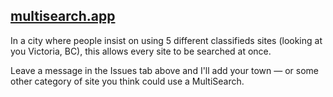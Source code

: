 ## [multisearch.app](https://multisearch.app)

In a city where people insist on using 5 different classifieds sites (looking at you Victoria, BC), this allows every site to be searched at once.

Leave a message in the Issues tab above and I'll add your town — or some other category of site you think could use a MultiSearch.